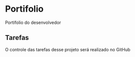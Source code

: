 # Portifolio    

Portifolio do desenvolvedor

## Tarefas

O controle das tarefas desse projeto será realizado no GitHub